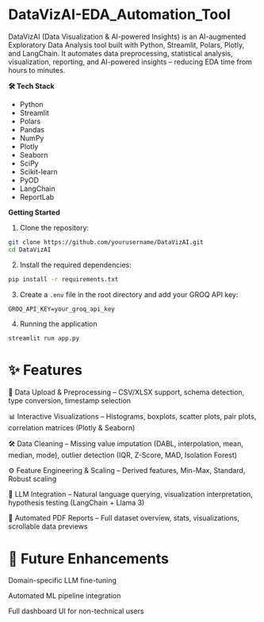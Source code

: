 # DataVizAI-EDA_Automation_Tool
DataVizAI (Data Visualization &amp; AI-powered Insights) is an AI-augmented Exploratory Data Analysis tool built with Python, Streamlit, Polars, Plotly, and LangChain. It automates data preprocessing, statistical analysis, visualization, reporting, and AI-powered insights – reducing EDA time from hours to minutes.

**🛠 Tech Stack**

- Python
- Streamlit
- Polars
- Pandas
- NumPy
- Plotly
- Seaborn
- SciPy
- Scikit-learn
- PyOD
- LangChain
- ReportLab

**Getting Started**

1. Clone the repository:

```bash
git clone https://github.com/yourusername/DataVizAI.git
cd DataVizAI
```

2. Install the required dependencies:

```bash
pip install -r requirements.txt
```

3. Create a `.env` file in the root directory and add your GROQ API key:

```env
GROQ_API_KEY=your_groq_api_key
```

4. Running the application

```bash
streamlit run app.py
```


# **✨ Features**

📂 Data Upload & Preprocessing – CSV/XLSX support, schema detection, type conversion, timestamp selection

📊 Interactive Visualizations – Histograms, boxplots, scatter plots, pair plots, correlation matrices (Plotly & Seaborn)

🛠 Data Cleaning – Missing value imputation (DABL, interpolation, mean, median, mode), outlier detection (IQR, Z-Score, MAD, Isolation Forest)

⚙ Feature Engineering & Scaling – Derived features, Min-Max, Standard, Robust scaling

🤖 LLM Integration – Natural language querying, visualization interpretation, hypothesis testing (LangChain + Llama 3)

📄 Automated PDF Reports – Full dataset overview, stats, visualizations, scrollable data previews


# **🔮 Future Enhancements**

Domain-specific LLM fine-tuning

Automated ML pipeline integration

Full dashboard UI for non-technical users
